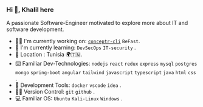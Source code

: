 ### Hi 👋, Khalil here
A passionate Software-Engineer motivated to explore more about IT and software development.
* 👷‍♂️ I'm currently working on: [`conceptr-cli`](https://github.com/khalilrached/conceptr-cli) `BeFast`.
* 🌱 I'm currently learning: `DevSecOps` `IT-security` .
* 📍 Location : Tunisia  🌍🇹🇳.
* ⌨️ Familiar Dev-Technologies: `nodejs` `react` `redux` `express` `mysql` `postgres` `mongo` `spring-boot` `angular` `tailwind` `javascript` `typescript` `java` `html` `css` .
* 🔧 Development Tools: `docker` `vscode` `idea` .
* 👨‍💻 Version Control: `git` `github` .
* 💻 Familiar OS: `Ubuntu` `Kali-Linux` `Windows` .
<!--
### 🌟 Links :
* Social Media :

[![LinkedIn](https://img.shields.io/badge/LinkedIn-blue?style=for-the-badge&logo=linkedin&logoColor=white)](https://www.linkedin.com/in/rached-khalil-449538160/)
[![Youtube](https://img.shields.io/badge/YouTube-red?style=for-the-badge&logo=youtube&logoColor=white)](https://www.youtube.com/@ez.coding)
[![Twitter](https://img.shields.io/badge/Twitter-blue?style=for-the-badge&logo=twitter&logoColor=white)](https://twitter.com/k_v__l)
<!--* Support Me:
<!--[![Patreon](https://img.shields.io/badge/Patreon-F96854?style=for-the-badge&logo=patreon&logoColor=white)](https://patreon.com/khalilrached)-->
<!--[![BuyMeCoffee](https://img.shields.io/badge/Buy_Me_A_Coffee-FFDD00?style=for-the-badge&logo=buy-me-a-coffee&logoColor=black)](https://www.buymeacoffee.com/khalilrached)
<!--
## 📈 My Stats :

* Top Lang:
### [![Top Langs](https://github-readme-stats.vercel.app/api/top-langs/?username=khalilrached&layout=compact&count_private=true&theme=dark&hide=html,twig,css&langs_count=8)](https://github.com/anuraghazra/github-readme-stats)

* GitHub Stats
### ![khalilrached's GitHub stats](https://github-readme-stats.vercel.app/api?username=khalilrached&show_icons=true&theme=gruvbox)

* 🔥  Streak:
### [![GitHub Streak](http://github-readme-streak-stats.herokuapp.com?user=khalilrached&theme=dark&background=000000)](https://git.io/streak-stats)
-->

